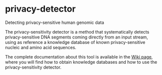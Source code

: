 # privacy-detector
Detecting privacy-sensitive human genomic data

The privacy-sensitivity detector is a method that systematically detects privacy-sensitive DNA segments coming directly from an input stream, using as reference a knowledge database of known privacy-sensitive nucleic and amino acid sequences.

The complete documentation about this tool is available in the [Wiki page](https://github.com/vvcogo/privacy-detector/wiki), where you will find how to obtain knowledge databases and how to use the privacy-sensitivity detector.
